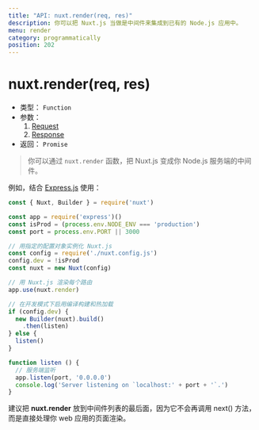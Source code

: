 ```yaml
---
title: "API: nuxt.render(req, res)"
description: 你可以把 Nuxt.js 当做是中间件来集成到已有的 Node.js 应用中。
menu: render
category: programmatically
position: 202
---
```


# nuxt.render(req, res)

- 类型： `Function`
- 参数：
  1. [Request](https://nodejs.org/api/http.html#http_class_http_incomingmessage)
  2. [Response](https://nodejs.org/api/http.html#http_class_http_serverresponse)
- 返回： `Promise`

> 你可以通过 `nuxt.render` 函数，把 Nuxt.js 变成你 Node.js 服务端的中间件。

例如，结合 [Express.js](https://github.com/expressjs/express) 使用：
```js
const { Nuxt, Builder } = require('nuxt')

const app = require('express')()
const isProd = (process.env.NODE_ENV === 'production')
const port = process.env.PORT || 3000

// 用指定的配置对象实例化 Nuxt.js
const config = require('./nuxt.config.js')
config.dev = !isProd
const nuxt = new Nuxt(config)

// 用 Nuxt.js 渲染每个路由
app.use(nuxt.render)

// 在开发模式下启用编译构建和热加载
if (config.dev) {
  new Builder(nuxt).build()
    .then(listen)
} else {
  listen()
}

function listen () {
  // 服务端监听
  app.listen(port, '0.0.0.0')
  console.log('Server listening on `localhost:' + port + '`.')
}
```

<div class="Alert">

建议把 **nuxt.render** 放到中间件列表的最后面，因为它不会再调用 next() 方法，而是直接处理你 web 应用的页面渲染。

</div>
